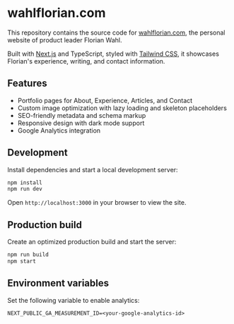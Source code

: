 # wahlflorian.com

This repository contains the source code for [wahlflorian.com](https://wahlflorian.com), the personal website of product leader Florian Wahl.

Built with [Next.js](https://nextjs.org/) and TypeScript, styled with [Tailwind CSS](https://tailwindcss.com/), it showcases Florian's experience, writing, and contact information.

## Features

- Portfolio pages for About, Experience, Articles, and Contact
- Custom image optimization with lazy loading and skeleton placeholders
- SEO-friendly metadata and schema markup
- Responsive design with dark mode support
- Google Analytics integration

## Development

Install dependencies and start a local development server:

```bash
npm install
npm run dev
```

Open `http://localhost:3000` in your browser to view the site.

## Production build

Create an optimized production build and start the server:

```bash
npm run build
npm start
```

## Environment variables

Set the following variable to enable analytics:

```
NEXT_PUBLIC_GA_MEASUREMENT_ID=<your-google-analytics-id>
```

